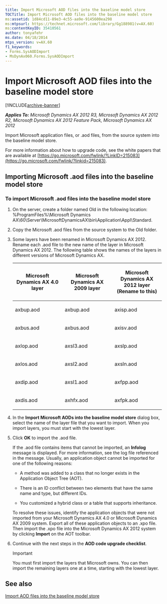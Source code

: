 ```yaml
---
title: Import Microsoft AOD files into the baseline model store
TOCTitle: Import Microsoft AOD files into the baseline model store
ms:assetid: 1d84cd11-89e3-4c55-aa9e-9145600ea298
ms:mtpsurl: https://technet.microsoft.com/library/Gg188981(v=AX.60)
ms:contentKeyID: 35410561
author: tonyafehr
ms.date: 04/18/2014
mtps_version: v=AX.60
f1_keywords:
- Forms.SysAODImport
- MsDynAx060.Forms.SysAODImport
---
```


# Import Microsoft AOD files into the baseline model store 


[!INCLUDE[archive-banner](includes/archive-banner.md)]


_**Applies To:** Microsoft Dynamics AX 2012 R3, Microsoft Dynamics AX 2012 R2, Microsoft Dynamics AX 2012 Feature Pack, Microsoft Dynamics AX 2012_

Import Microsoft application files, or .aod files, from the source system into the baseline model store.

For more information about how to upgrade code, see the white papers that are available at [https://go.microsoft.com/fwlink/?LinkID=215083](https://go.microsoft.com/fwlink/?linkid=215083).

## Importing Microsoft .aod files into the baseline model store

### To import Microsoft .aod files into the baseline model store

1.  On the server, create a folder named Old in the following location: %ProgramFiles%\\Microsoft Dynamics AX\\60\\Server\\MicrosoftDynamicsAX\\bin\\Application\\Appl\\Standard.

2.  Copy the Microsoft .aod files from the source system to the Old folder.

3.  Some layers have been renamed in Microsoft Dynamics AX 2012. Rename each .aod file to the new name of the layer in Microsoft Dynamics AX 2012. The following table shows the names of the layers in different versions of Microsoft Dynamics AX.
    
    <table>
    <colgroup>
    <col style="width: 33%" />
    <col style="width: 33%" />
    <col style="width: 33%" />
    </colgroup>
    <thead>
    <tr class="header">
    <th><p>Microsoft Dynamics AX 4.0 layer</p></th>
    <th><p>Microsoft Dynamics AX 2009 layer</p></th>
    <th><p>Microsoft Dynamics AX 2012 layer (Rename to this)</p></th>
    </tr>
    </thead>
    <tbody>
    <tr class="odd">
    <td><p>axbup.aod</p></td>
    <td><p>axbup.aod</p></td>
    <td><p>axisp.aod</p></td>
    </tr>
    <tr class="even">
    <td><p>axbus.aod</p></td>
    <td><p>axbus.aod</p></td>
    <td><p>axisv.aod</p></td>
    </tr>
    <tr class="odd">
    <td><p>axlop.aod</p></td>
    <td><p>axsl3.aod</p></td>
    <td><p>axslp.aod</p></td>
    </tr>
    <tr class="even">
    <td><p>axlos.aod</p></td>
    <td><p>axsl2.aod</p></td>
    <td><p>axsln.aod</p></td>
    </tr>
    <tr class="odd">
    <td><p>axdip.aod</p></td>
    <td><p>axsl1.aod</p></td>
    <td><p>axfpp.aod</p></td>
    </tr>
    <tr class="even">
    <td><p>axdis.aod</p></td>
    <td><p>axhfx.aod</p></td>
    <td><p>axfpk.aod</p></td>
    </tr>
    </tbody>
    </table>


4.  In the **Import Microsoft AODs into the baseline model store** dialog box, select the name of the layer file that you want to import. When you import layers, you must start with the lowest layer.

5.  Click **OK** to import the .aod file.
    
    If the .aod file contains items that cannot be imported, an **Infolog** message is displayed. For more information, see the log file referenced in the message. Usually, an application object cannot be imported for one of the following reasons:
    
      - A method was added to a class that no longer exists in the Application Object Tree (AOT).
    
      - There is an ID conflict between two elements that have the same name and type, but different IDs.
    
      - You customized a hybrid class or a table that supports inheritance.
    
    To resolve these issues, identify the application objects that were not imported from your Microsoft Dynamics AX 4.0 or Microsoft Dynamics AX 2009 system. Export all of these application objects to an .xpo file. Then import the .xpo file into the Microsoft Dynamics AX 2012 system by clicking **Import** on the AOT toolbar.

6.  Continue with the next steps in the **AOD code upgrade checklist**.
    

    > [!IMPORTANT]
    > <P>You must first import the layers that Microsoft owns. You can then import the remaining layers one at a time, starting with the lowest layer.</P>



## See also

[Import AOD files into the baseline model store](import-aod-files-into-the-baseline-model-store.md)

  


